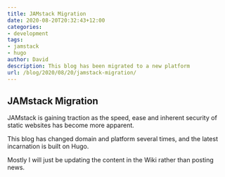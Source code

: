 ```yaml
---
title: JAMstack Migration
date: 2020-08-20T20:32:43+12:00
categories:
- development
tags:
- jamstack
- hugo
author: David
description: This blog has been migrated to a new platform
url: /blog/2020/08/20/jamstack-migration/
---
```

## JAMstack Migration

JAMstack is gaining traction as the speed, ease and inherent security of static websites has become more apparent.

This blog has changed domain and platform several times, and the latest incarnation is built on Hugo.

Mostly I will just be updating the content in the Wiki rather than posting news.